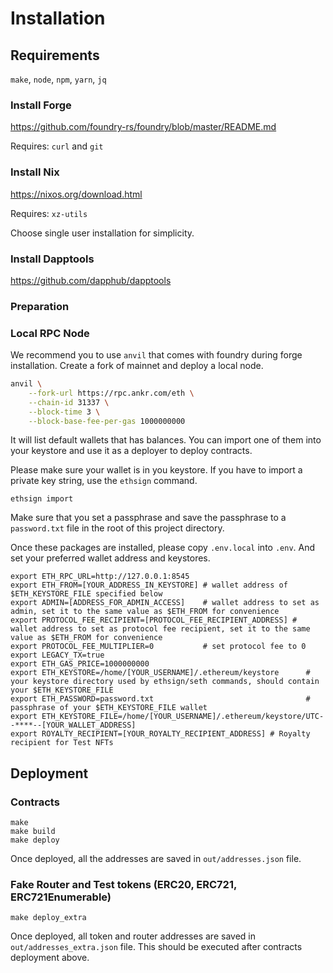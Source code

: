 # Installation

## Requirements
`make`, `node`, `npm`, `yarn`, `jq`

### Install Forge
https://github.com/foundry-rs/foundry/blob/master/README.md

Requires: `curl` and `git`

### Install Nix
https://nixos.org/download.html

Requires: `xz-utils`

Choose single user installation for simplicity.


### Install Dapptools
https://github.com/dapphub/dapptools


### Preparation
### Local RPC Node

We recommend you to use `anvil` that comes with foundry during forge installation. Create a fork of mainnet and deploy a local node.

```bash
anvil \
    --fork-url https://rpc.ankr.com/eth \
    --chain-id 31337 \
    --block-time 3 \
    --block-base-fee-per-gas 1000000000
```
It will list default wallets that has balances. You can import one of them into your keystore and use it as a deployer to deploy contracts.

Please make sure your wallet is in you keystore. If you have to import a private key string, use the `ethsign` command.
```
ethsign import
```
Make sure that you set a passphrase and save the passphrase to a `password.txt` file in the root of this project directory.


Once these packages are installed, please copy `.env.local` into `.env`. And set your preferred wallet address and keystores.
```
export ETH_RPC_URL=http://127.0.0.1:8545
export ETH_FROM=[YOUR_ADDRESS_IN_KEYSTORE] # wallet address of $ETH_KEYSTORE_FILE specified below
export ADMIN=[ADDRESS_FOR_ADMIN_ACCESS]    # wallet address to set as admin, set it to the same value as $ETH_FROM for convenience
export PROTOCOL_FEE_RECIPIENT=[PROTOCOL_FEE_RECIPIENT_ADDRESS] # wallet address to set as protocol fee recipient, set it to the same value as $ETH_FROM for convenience
export PROTOCOL_FEE_MULTIPLIER=0           # set protocol fee to 0
export LEGACY_TX=true
export ETH_GAS_PRICE=1000000000
export ETH_KEYSTORE=/home/[YOUR_USERNAME]/.ethereum/keystore      # your keystore directory used by ethsign/seth commands, should contain your $ETH_KEYSTORE_FILE
export ETH_PASSWORD=password.txt                                  # passphrase of your $ETH_KEYSTORE_FILE wallet
export ETH_KEYSTORE_FILE=/home/[YOUR_USERNAME]/.ethereum/keystore/UTC--****--[YOUR_WALLET_ADDRESS]
export ROYALTY_RECIPIENT=[YOUR_ROYALTY_RECIPIENT_ADDRESS] # Royalty recipient for Test NFTs
```

## Deployment

### Contracts
```
make
make build
make deploy
```

Once deployed, all the addresses are saved in `out/addresses.json` file.

### Fake Router and Test tokens (ERC20, ERC721, ERC721Enumerable)
```
make deploy_extra
```
Once deployed, all token and router addresses are saved in `out/addresses_extra.json` file. This should be executed after contracts deployment above.